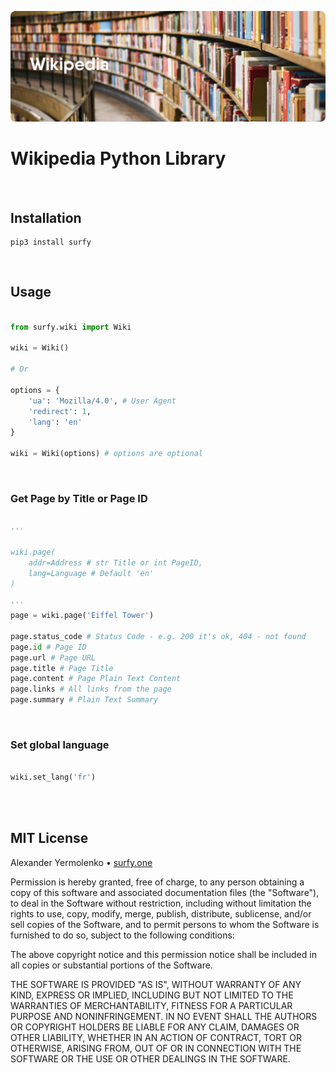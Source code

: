 ![Surfy.Wiki](https://github.com/surfy-one/core.py/blob/main/imgs/cover.wiki.png?raw=true "Surfy.Wiki")

# Wikipedia Python Library

<br/>

## Installation

```
pip3 install surfy
```
<br/>

## Usage
```python

from surfy.wiki import Wiki

wiki = Wiki()

# Or

options = {
	'ua': 'Mozilla/4.0', # User Agent
	'redirect': 1,
	'lang': 'en'
}

wiki = Wiki(options) # options are optional

```
<br/>

### Get Page by Title or Page ID

```python

'''

wiki.page(
	addr=Address # str Title or int PageID,
	lang=Language # Default 'en'
)

'''
page = wiki.page('Eiffel Tower')

page.status_code # Status Code - e.g. 200 it's ok, 404 - not found
page.id # Page ID
page.url # Page URL
page.title # Page Title
page.content # Page Plain Text Content
page.links # All links from the page
page.summary # Plain Text Summary

```
<br/>

### Set global language

```python

wiki.set_lang('fr')

```

<br />
<br />

## MIT License

Alexander Yermolenko • [surfy.one](https://surfy.one)

Permission is hereby granted, free of charge, to any person obtaining a copy
of this software and associated documentation files (the "Software"), to deal
in the Software without restriction, including without limitation the rights
to use, copy, modify, merge, publish, distribute, sublicense, and/or sell
copies of the Software, and to permit persons to whom the Software is
furnished to do so, subject to the following conditions:

The above copyright notice and this permission notice shall be included in all
copies or substantial portions of the Software.

THE SOFTWARE IS PROVIDED "AS IS", WITHOUT WARRANTY OF ANY KIND, EXPRESS OR
IMPLIED, INCLUDING BUT NOT LIMITED TO THE WARRANTIES OF MERCHANTABILITY,
FITNESS FOR A PARTICULAR PURPOSE AND NONINFRINGEMENT. IN NO EVENT SHALL THE
AUTHORS OR COPYRIGHT HOLDERS BE LIABLE FOR ANY CLAIM, DAMAGES OR OTHER
LIABILITY, WHETHER IN AN ACTION OF CONTRACT, TORT OR OTHERWISE, ARISING FROM,
OUT OF OR IN CONNECTION WITH THE SOFTWARE OR THE USE OR OTHER DEALINGS IN THE
SOFTWARE.
